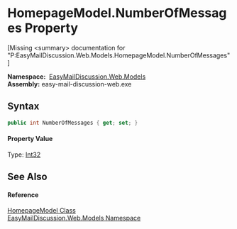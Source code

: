 HomepageModel.NumberOfMessages Property
=======================================

[Missing &lt;summary> documentation for "P:EasyMailDiscussion.Web.Models.HomepageModel.NumberOfMessages"]


  **Namespace:**  [EasyMailDiscussion.Web.Models][1]  
  **Assembly:** easy-mail-discussion-web.exe

Syntax
------

```csharp
public int NumberOfMessages { get; set; }
```

#### Property Value
Type: [Int32][2]

See Also
--------

#### Reference
[HomepageModel Class][3]  
[EasyMailDiscussion.Web.Models Namespace][1]  

[1]: ../README.md
[2]: https://docs.microsoft.com/dotnet/api/system.int32
[3]: README.md